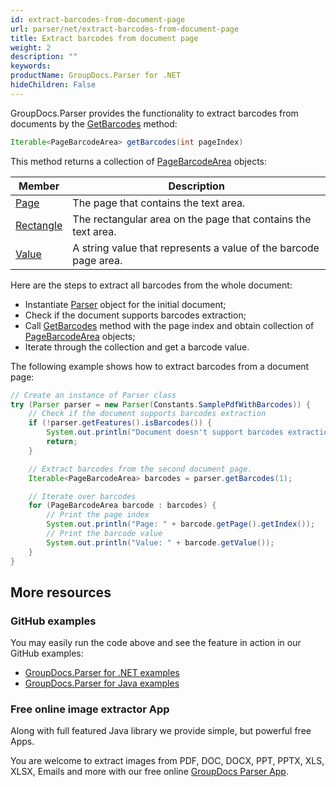 ```yaml
---
id: extract-barcodes-from-document-page
url: parser/net/extract-barcodes-from-document-page
title: Extract barcodes from document page
weight: 2
description: ""
keywords: 
productName: GroupDocs.Parser for .NET
hideChildren: False
---
```


GroupDocs.Parser provides the functionality to extract barcodes from documents by the [GetBarcodes](https://apireference-qa.groupdocs.com/parser/java/com.groupdocs.parser/Parser#getBarcodes(int)) method:

```java
Iterable<PageBarcodeArea> getBarcodes(int pageIndex)
```

This method returns a collection of [PageBarcodeArea](https://apireference-qa.groupdocs.com/parser/java/com.groupdocs.parser.data/PageBarcodeArea) objects:

| Member | Description |
| --- | --- |
| [Page](https://apireference-qa.groupdocs.com/parser/java/com.groupdocs.parser.data/PageArea#getPage()) | The page that contains the text area. |
| [Rectangle](https://apireference-qa.groupdocs.com/parser/java/com.groupdocs.parser.data/PageArea#getRectangle()) | The rectangular area on the page that contains the text area. |
| [Value](https://apireference-qa.groupdocs.com/parser/java/com.groupdocs.parser.data/PageBarcodeArea#getValue()) | A string value that represents a value of the barcode page area. |

Here are the steps to extract all barcodes from the whole document:

- Instantiate [Parser](https://apireference-qa.groupdocs.com/parser/java/com.groupdocs.parser/Parser) object for the initial document;
- Check if the document supports barcodes extraction;
- Call [GetBarcodes](https://apireference-qa.groupdocs.com/parser/java/com.groupdocs.parser/Parser#getBarcodes(int)) method with the page index and obtain collection of [PageBarcodeArea](https://apireference-qa.groupdocs.com/parser/java/com.groupdocs.parser.data/PageBarcodeArea) objects;
- Iterate through the collection and get a barcode value.

The following example shows how to extract barcodes from a document page:

```java
// Create an instance of Parser class
try (Parser parser = new Parser(Constants.SamplePdfWithBarcodes)) {
	// Check if the document supports barcodes extraction
	if (!parser.getFeatures().isBarcodes()) {
		System.out.println("Document doesn't support barcodes extraction.");
		return;
	}

	// Extract barcodes from the second document page.
	Iterable<PageBarcodeArea> barcodes = parser.getBarcodes(1);

	// Iterate over barcodes
	for (PageBarcodeArea barcode : barcodes) {
		// Print the page index
		System.out.println("Page: " + barcode.getPage().getIndex());
		// Print the barcode value
		System.out.println("Value: " + barcode.getValue());
	}
}
```

## More resources

### GitHub examples

You may easily run the code above and see the feature in action in our GitHub examples:

- [GroupDocs.Parser for .NET examples](https://github.com/groupdocs-parser/GroupDocs.Parser-for-.NET)
- [GroupDocs.Parser for Java examples](https://github.com/groupdocs-parser/GroupDocs.Parser-for-Java)

### Free online image extractor App

Along with full featured Java library we provide simple, but powerful free Apps.

You are welcome to extract images from PDF, DOC, DOCX, PPT, PPTX, XLS, XLSX, Emails and more with our free online [GroupDocs Parser App](https://products.groupdocs.app/parser).